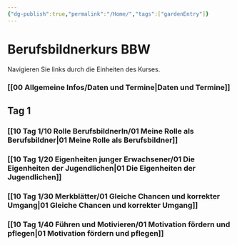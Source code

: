```yaml
---
{"dg-publish":true,"permalink":"/Home/","tags":["gardenEntry"]}
---
```


# Berufsbildnerkurs BBW

Navigieren Sie links durch die Einheiten des Kurses. 
### [[00 Allgemeine Infos/Daten und Termine\|Daten und Termine]]
## Tag 1
### [[10 Tag 1/10 Rolle BerufsbildnerIn/01 Meine Rolle als Berufsbildner\|01 Meine Rolle als Berufsbildner]]
### [[10 Tag 1/20 Eigenheiten junger Erwachsener/01 Die Eigenheiten der Jugendlichen\|01 Die Eigenheiten der Jugendlichen]]
### [[10 Tag 1/30 Merkblätter/01 Gleiche Chancen und korrekter Umgang\|01 Gleiche Chancen und korrekter Umgang]]
### [[10 Tag 1/40 Führen und Motivieren/01 Motivation fördern und pflegen\|01 Motivation fördern und pflegen]]

